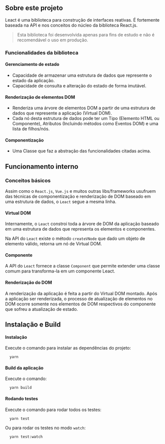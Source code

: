 ## Sobre este projeto
Leact é uma biblioteca para construção de interfaces reativas. É fortemente baseada na API e nos conceitos do núcleo da biblioteca React.js.

> Esta biblioteca foi desenvolvida apenas para fins de estudo e não é recomendável o uso em produção.


### Funcionalidades da biblioteca

#### Gerenciamento de estado
- Capacidade de armazenar uma estrutura de dados que represente o estado da aplicação.
- Capacidade de consulta e alteração do estado de forma imutável.

#### Renderização de elementos DOM
- Renderiza uma árvore de elementos DOM a partir de uma estrutura de dados que represente a aplicação (Virtual DOM).
- Cada nó desta estrutura de dados pode ter um Tipo (Elemento HTML ou Componente), Atributos (Incluindo métodos como Eventos DOM) e uma lista de filhos/nós.

#### Componentização
- Uma Classe que faz a abstração das funcionalidades citadas acima.


## Funcionamento interno

### Conceitos básicos
Assim como o `React.js`, `Vue.js` e muitos outras libs/frameworks usufruem das técnicas de componentização e renderização de DOM baseado em uma estrutura de dados, o `Leact` segue a mesma linha.

#### Virtual DOM
Internamente, o `Leact` constroi toda a árvore de DOM da aplicação baseado em uma estrutura de dados que representa os elementos e componentes.

Na API do `Leact` existe o método `createVNode` que dado um objeto de elemento válido, retorna um nó de Virtual DOM.

#### Componente
A API do `Leact` fornece a classe `Component` que permite extender uma classe comum para transforma-la em um componente Leact.

#### Renderização do DOM
A renderização da aplicação é feita a partir do Virtual DOM montado. Após a aplicação ser renderizada, o processo de atualização de elementos no DOM ocorre somente nos elementos de DOM respectivos do componente que sofreu a atualização de estado.


## Instalação e Build

#### Instalação
Execute o comando para instalar as dependências do projeto:
```
  yarn
```

#### Build da aplicação
Execute o comando:
```
  yarn build
```

#### Rodando testes
Execute o comando para rodar todos os testes:
```
  yarn test
```

Ou para rodar os testes no modo `watch`:
```
  yarn test:watch
```
